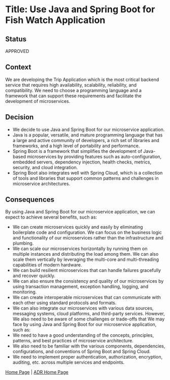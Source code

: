 # Title: Use Java and Spring Boot for Fish Watch Application

## Status

APPROVED

## Context

We are developing the Trip Application which is the most critical backend service that requires high availability, scalability, reliability, and compatibility. We need to choose a programming language and a framework that can support these requirements and facilitate the development of microservices.


## Decision

* We decide to use Java and Spring Boot for our microservice application. 
* Java is a popular, versatile, and mature programming language that has a large and active community of developers, a rich set of libraries and frameworks, and a high level of portability and performance. 
* Spring Boot is a framework that simplifies the development of Java-based microservices by providing features such as auto-configuration, embedded servers, dependency injection, health checks, metrics, security, and cloud integration. 
* Spring Boot also integrates well with Spring Cloud, which is a collection of tools and libraries that support common patterns and challenges in microservice architectures.


## Consequences

By using Java and Spring Boot for our microservice application, we can expect to achieve several benefits, such as:
* We can create microservices quickly and easily by eliminating boilerplate code and configuration. We can focus on the business logic and functionality of our microservices rather than the infrastructure and plumbing.
* We can scale our microservices horizontally by running them on multiple instances and distributing the load among them. We can also scale them vertically by leveraging the multi-core and multi-threading capabilities of modern hardware.
* We can build resilient microservices that can handle failures gracefully and recover quickly. 
* We can also ensure the consistency and quality of our microservices by using transaction management, exception handling, logging, and monitoring.
* We can create interoperable microservices that can communicate with each other using standard protocols and formats. 
* We can also integrate our microservices with various data sources, messaging systems, cloud platforms, and third-party services.
However, We also need to be aware of some challenges or trade-offs that We may face by using Java and Spring Boot for our microservice application, such as: 
* We need to have a good understanding of the concepts, principles, patterns, and best practices of microservice architecture. 
* We also need to be familiar with the various components, dependencies, configurations, and conventions of Spring Boot and Spring Cloud.
* We need to implement proper authentication, authorization, encryption, auditing, etc. across multiple services and endpoints.

[Home Page](../README.md) | [ADR Home Page](../Architecture_Decision_Reports)